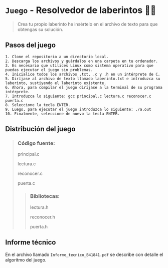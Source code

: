 # `Juego` - Resolvedor de laberintos :face_with_spiral_eyes:


> Crea tu propio laberinto he insértelo en el archivo de texto para que obtengas su solución. 

## Pasos del juego
```
1. Clone el repositorio a un directorio local. 
2. Descarga los archivos y guárdalos en una carpeta en tu ordenador. 
3. Es necesario que utilices Linux como sistema operativo para que puedas ejecutar el juego sin problemas.
4. Inicialice todos los archivos .txt, .c y .h en un intérprete de C. 
5. Diríjase al archivo de texto llamado laberinto.txt e introduzca su laberinto, sustiyendo el laberinto existente. 
6. Ahora, para compilar el juego diríjase a la terminal de su programa intérprete. 
7. Introduzca lo siguiente: gcc principal.c lectura.c reconocer.c puerta.c
8. Seleccione la tecla ENTER. 
9. Luego, para ejecutar el juego introduzca lo siguiente: ./a.out
10. Finalmente, seleccione de nuevo la tecla ENTER. 
```

## Distribución del juego

> ### Código fuente:
> principal.c 
> 
> lectura.c 
>
> reconocer.c 
>
> puerta.c
>> ### Bibliotecas:
>> lectura.h 
>>
>> reconocer.h
>>
>> puerta.h


## Informe técnico
En el archivo llamado `Informe_tecnico_B41841.pdf` se describe con detalle el algoritmo del juego.  
